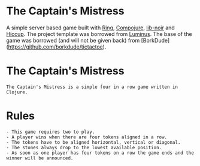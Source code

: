 The Captain's Mistress
=========
A simple server based game built with
[Ring](https://github.com/ring-clojure),
[Compojure](https://github.com/weavejester/compojure),
[lib-noir](https://github.com/noir-clojure/lib-noir) and
[Hiccup](https://github.com/weavejester/hiccup). 
The project template was borrowed from [Luminus](http://www.luminusweb.net/).
The base of the game was borrowed (and will not be given back) from [BorkDude] (https://github.com/borkdude/tictactoe). 

The Captain's Mistress
=========
	The Captain's Mistress is a simple four in a row game written in Clojure.

Rules 
=========
	- This game requires two to play.
	- A player wins when there are four tokens aligned in a row.
	- The tokens have to be aligned horizontal, vertical or diagonal.
	- The stones always drop to the lowest available position.
	- As soon as one player has four tokens on a row the game ends and the winner will be announced.